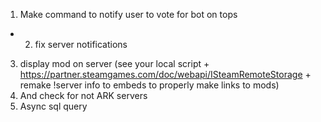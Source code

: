 1) Make command to notify user to vote for bot on tops
- 2) fix server notifications
3) display mod on server (see your local script + https://partner.steamgames.com/doc/webapi/ISteamRemoteStorage + remake !server info to embeds to properly make links to mods)
4) And check for not ARK servers 
5) Async sql query 